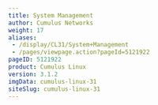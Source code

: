 ```yaml
---
title: System Management
author: Cumulus Networks
weight: 17
aliases:
 - /display/CL31/System+Management
 - /pages/viewpage.action?pageId=5121922
pageID: 5121922
product: Cumulus Linux
version: 3.1.2
imgData: cumulus-linux-31
siteSlug: cumulus-linux-31
---
```

